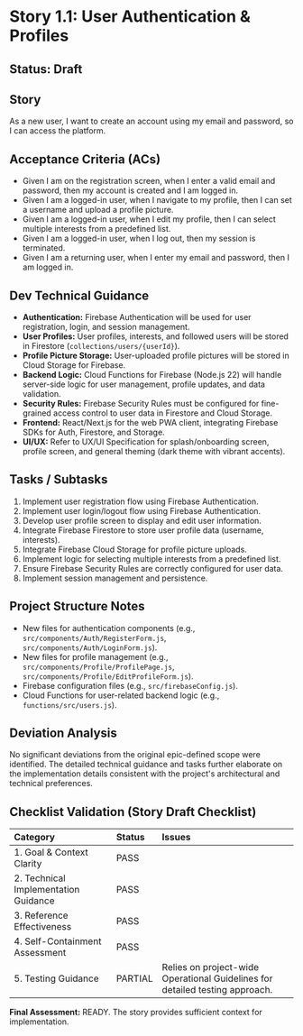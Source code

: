 # Story 1.1: User Authentication & Profiles

## Status: Draft

## Story

As a new user, I want to create an account using my email and password, so I can access the platform.

## Acceptance Criteria (ACs)

*   Given I am on the registration screen, when I enter a valid email and password, then my account is created and I am logged in.
*   Given I am a logged-in user, when I navigate to my profile, then I can set a username and upload a profile picture.
*   Given I am a logged-in user, when I edit my profile, then I can select multiple interests from a predefined list.
*   Given I am a logged-in user, when I log out, then my session is terminated.
*   Given I am a returning user, when I enter my email and password, then I am logged in.

## Dev Technical Guidance

*   **Authentication:** Firebase Authentication will be used for user registration, login, and session management.
*   **User Profiles:** User profiles, interests, and followed users will be stored in Firestore (`collections/users/{userId}`).
*   **Profile Picture Storage:** User-uploaded profile pictures will be stored in Cloud Storage for Firebase.
*   **Backend Logic:** Cloud Functions for Firebase (Node.js 22) will handle server-side logic for user management, profile updates, and data validation.
*   **Security Rules:** Firebase Security Rules must be configured for fine-grained access control to user data in Firestore and Cloud Storage.
*   **Frontend:** React/Next.js for the web PWA client, integrating Firebase SDKs for Auth, Firestore, and Storage.
*   **UI/UX:** Refer to UX/UI Specification for splash/onboarding screen, profile screen, and general theming (dark theme with vibrant accents).

## Tasks / Subtasks

1.  Implement user registration flow using Firebase Authentication.
2.  Implement user login/logout flow using Firebase Authentication.
3.  Develop user profile screen to display and edit user information.
4.  Integrate Firebase Firestore to store user profile data (username, interests).
5.  Integrate Firebase Cloud Storage for profile picture uploads.
6.  Implement logic for selecting multiple interests from a predefined list.
7.  Ensure Firebase Security Rules are correctly configured for user data.
8.  Implement session management and persistence.

## Project Structure Notes

*   New files for authentication components (e.g., `src/components/Auth/RegisterForm.js`, `src/components/Auth/LoginForm.js`).
*   New files for profile management (e.g., `src/components/Profile/ProfilePage.js`, `src/components/Profile/EditProfileForm.js`).
*   Firebase configuration files (e.g., `src/firebaseConfig.js`).
*   Cloud Functions for user-related backend logic (e.g., `functions/src/users.js`).

## Deviation Analysis

No significant deviations from the original epic-defined scope were identified. The detailed technical guidance and tasks further elaborate on the implementation details consistent with the project's architectural and technical preferences.

## Checklist Validation (Story Draft Checklist)

| Category                             | Status | Issues |
| :----------------------------------- | :----- | :----- |
| 1. Goal & Context Clarity            | PASS   |        |
| 2. Technical Implementation Guidance | PASS   |        |
| 3. Reference Effectiveness           | PASS   |        |
| 4. Self-Containment Assessment       | PASS   |        |
| 5. Testing Guidance                  | PARTIAL| Relies on project-wide Operational Guidelines for detailed testing approach. |

**Final Assessment:** READY. The story provides sufficient context for implementation.
